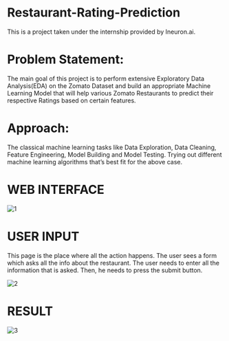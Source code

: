 # Restaurant-Rating-Prediction
This is a project taken under the internship provided by Ineuron.ai.

# Problem Statement:
The main goal of this project is to perform extensive Exploratory Data Analysis(EDA) on the Zomato Dataset and build an appropriate Machine Learning Model that will help various Zomato Restaurants to predict their respective Ratings based on certain features.

# Approach: 
The classical machine learning tasks like Data Exploration, Data Cleaning, Feature Engineering, Model Building and Model Testing. 
Trying out different machine learning algorithms that’s best fit for the above case.

# WEB INTERFACE

![1](https://github.com/SpoorthiChandraP/Restaurant-Rating-Prediction/assets/147928148/1b549496-96a5-4b44-87a1-c7857f8404d1)


# USER INPUT
This page is the place where all the action happens. The user sees a form which asks all the info about the 
restaurant. The user needs to enter all the information that is asked. Then, he needs to press the submit 
button.

![2](https://github.com/SpoorthiChandraP/Restaurant-Rating-Prediction/assets/147928148/b0ba1232-b921-48bb-9c7e-bc67271ceddf)


# RESULT

![3](https://github.com/SpoorthiChandraP/Restaurant-Rating-Prediction/assets/147928148/9d1ab063-4e39-480a-97bd-0b1cdbb6f760)
